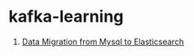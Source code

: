 # kafka-learning
1. [Data Migration from Mysql to Elasticsearch](https://github.com/dipanjal/kafka-learning/raw/kafka-connect/docs/mysql_to_es/) 

